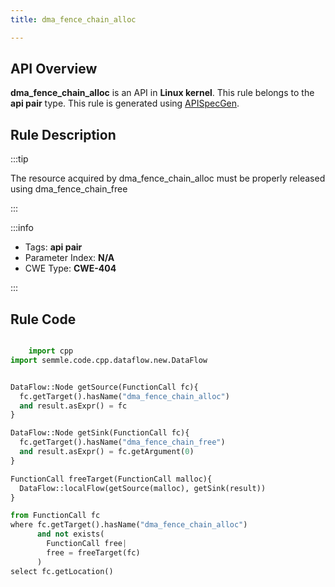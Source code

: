 ```yaml
---
title: dma_fence_chain_alloc

---
```



## API Overview
**dma_fence_chain_alloc** is an API in **Linux kernel**. This rule belongs to the **api pair** type. This rule is generated using [APISpecGen](../../tools/APISpecGen).
## Rule Description

:::tip

The resource acquired by dma_fence_chain_alloc must be properly released using dma_fence_chain_free

:::

:::info

- Tags: **api pair**
- Parameter Index: **N/A**
- CWE Type: **CWE-404**

:::

## Rule Code
```python

    import cpp
import semmle.code.cpp.dataflow.new.DataFlow


DataFlow::Node getSource(FunctionCall fc){
  fc.getTarget().hasName("dma_fence_chain_alloc")
  and result.asExpr() = fc
}

DataFlow::Node getSink(FunctionCall fc){
  fc.getTarget().hasName("dma_fence_chain_free")
  and result.asExpr() = fc.getArgument(0)
}

FunctionCall freeTarget(FunctionCall malloc){
  DataFlow::localFlow(getSource(malloc), getSink(result))
}

from FunctionCall fc
where fc.getTarget().hasName("dma_fence_chain_alloc")
      and not exists(
        FunctionCall free| 
        free = freeTarget(fc)
      )
select fc.getLocation()

    
```